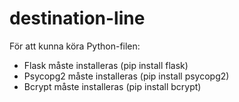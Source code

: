 # destination-line

För att kunna köra Python-filen:
- Flask måste installeras (pip install flask)
- Psycopg2 måste installeras (pip install psycopg2)
- Bcrypt måste installeras (pip install bcrypt)
